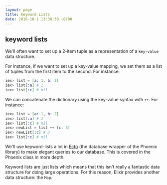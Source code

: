 ```yaml
---
layout: page
title: Keyword Lists
date: 2016-10-1 13:38:30 -0700
---
```


## keyword lists

We'll often want to set up a 2-item tuple as a representation of a `key-value` data structure.

For instance, if we want to set up a key-value mapping, we set them as a list of tuples from the first item to the second. For instance:

```elixir
iex> list = [a: 1, b: 2]
iex> list[:a] # 1
iex> list[:c] # nil
```

We can concatenate the dictionary using the key-value syntax with `++`. For instance:

```elixir
iex> list = [a: 1, b: 2]
iex> list[:a] # 1
iex> list[:c] # nil
iex> newList = list ++ [c: 3]
iex> newList[:c] # 3
iex> list[:c] # nil
```

We'll use keyword-lists a lot in [Ecto](https://github.com/elixir-ecto/ecto) (the database wrapper of the Phoenix library) to make elegant queries to our database. This is covered in the Phoenix class in more depth.

Keyword lists are just lists which means that this isn't really a fantastic data structure for doing large operations.  For this reason, Elixir provides another data structure: the `Map`.
